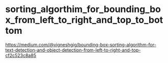 # sorting_algorthim_for_bounding_box_from_left_to_right_and_top_to_bottom

https://medium.com/@vigneshgig/bounding-box-sorting-algorithm-for-text-detection-and-object-detection-from-left-to-right-and-top-cf2c523c8a85
 

